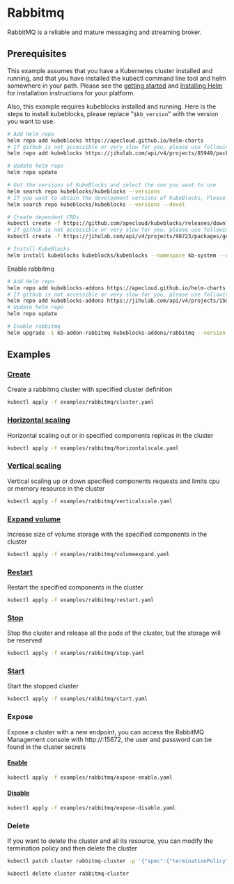 # Rabbitmq

RabbitMQ is a reliable and mature messaging and streaming broker.

## Prerequisites

This example assumes that you have a Kubernetes cluster installed and running, and that you have installed the kubectl command line tool and helm somewhere in your path. Please see the [getting started](https://kubernetes.io/docs/setup/)  and [Installing Helm](https://helm.sh/docs/intro/install/) for installation instructions for your platform.

Also, this example requires kubeblocks installed and running. Here is the steps to install kubeblocks, please replace "`$kb_version`" with the version you want to use.
```bash
# Add Helm repo 
helm repo add kubeblocks https://apecloud.github.io/helm-charts
# If github is not accessible or very slow for you, please use following repo instead
helm repo add kubeblocks https://jihulab.com/api/v4/projects/85949/packages/helm/stable

# Update helm repo
helm repo update

# Get the versions of KubeBlocks and select the one you want to use
helm search repo kubeblocks/kubeblocks --versions
# If you want to obtain the development versions of KubeBlocks, Please add the '--devel' parameter as the following command
helm search repo kubeblocks/kubeblocks --versions --devel

# Create dependent CRDs
kubectl create -f https://github.com/apecloud/kubeblocks/releases/download/v$kb_version/kubeblocks_crds.yaml
# If github is not accessible or very slow for you, please use following command instead
kubectl create -f https://jihulab.com/api/v4/projects/98723/packages/generic/kubeblocks/v$kb_version/kubeblocks_crds.yaml

# Install KubeBlocks
helm install kubeblocks kubeblocks/kubeblocks --namespace kb-system --create-namespace --version="$kb_version"
```
Enable rabbitmq
```bash
# Add Helm repo 
helm repo add kubeblocks-addons https://apecloud.github.io/helm-charts
# If github is not accessible or very slow for you, please use following repo instead
helm repo add kubeblocks-addons https://jihulab.com/api/v4/projects/150246/packages/helm/stable
# Update helm repo
helm repo update

# Enable rabbitmq 
helm upgrade -i kb-addon-rabbitmq kubeblocks-addons/rabbitmq --version $kb_version -n kb-system 
``` 

## Examples

### [Create](cluster.yaml) 
Create a rabbitmq cluster with specified cluster definition 
```bash
kubectl apply -f examples/rabbitmq/cluster.yaml
```

### [Horizontal scaling](horizontalscale.yaml)
Horizontal scaling out or in specified components replicas in the cluster
```bash
kubectl apply -f examples/rabbitmq/horizontalscale.yaml
```

### [Vertical scaling](verticalscale.yaml)
Vertical scaling up or down specified components requests and limits cpu or memory resource in the cluster
```bash
kubectl apply -f examples/rabbitmq/verticalscale.yaml
```

### [Expand volume](volumeexpand.yaml)
Increase size of volume storage with the specified components in the cluster
```bash
kubectl apply -f examples/rabbitmq/volumeexpand.yaml
```

### [Restart](restart.yaml)
Restart the specified components in the cluster
```bash
kubectl apply -f examples/rabbitmq/restart.yaml
```

### [Stop](stop.yaml)
Stop the cluster and release all the pods of the cluster, but the storage will be reserved
```bash
kubectl apply -f examples/rabbitmq/stop.yaml
```

### [Start](start.yaml)
Start the stopped cluster
```bash
kubectl apply -f examples/rabbitmq/start.yaml
```
### Expose
Expose a cluster with a new endpoint, you can access the RabbitMQ Management console with http://<EXTERNAL-IP>:15672, the user and password can be found in the cluster secrets
#### [Enable](expose-enable.yaml)
```bash
kubectl apply -f examples/rabbitmq/expose-enable.yaml
```

#### [Disable](expose-disable.yaml)
```bash
kubectl apply -f examples/rabbitmq/expose-disable.yaml
```

### Delete
If you want to delete the cluster and all its resource, you can modify the termination policy and then delete the cluster
```bash
kubectl patch cluster rabbitmq-cluster -p '{"spec":{"terminationPolicy":"WipeOut"}}' --type="merge"

kubectl delete cluster rabbitmq-cluster
```
